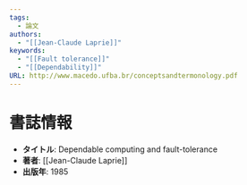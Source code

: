 ```yaml
---
tags:
  - 論文
authors:
  - "[[Jean-Claude Laprie]]"
keywords:
  - "[[Fault tolerance]]"
  - "[[Dependability]]"
URL: http://www.macedo.ufba.br/conceptsandtermonology.pdf
---
```


# 書誌情報
- **タイトル**: Dependable computing and fault-tolerance
- **著者**: [[Jean-Claude Laprie]]
- **出版年**: 1985
